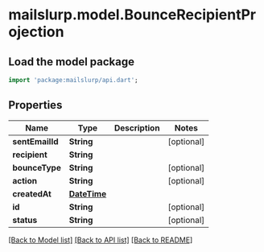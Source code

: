 # mailslurp.model.BounceRecipientProjection

## Load the model package
```dart
import 'package:mailslurp/api.dart';
```

## Properties
Name | Type | Description | Notes
------------ | ------------- | ------------- | -------------
**sentEmailId** | **String** |  | [optional] 
**recipient** | **String** |  | 
**bounceType** | **String** |  | [optional] 
**action** | **String** |  | [optional] 
**createdAt** | [**DateTime**](DateTime) |  | 
**id** | **String** |  | [optional] 
**status** | **String** |  | [optional] 

[[Back to Model list]](../README#documentation-for-models) [[Back to API list]](../README#documentation-for-api-endpoints) [[Back to README]](../README)


